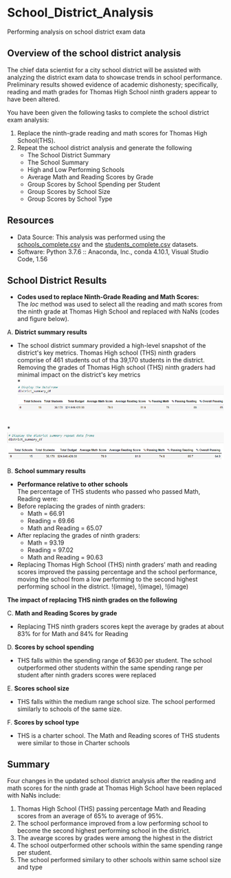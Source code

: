 # School_District_Analysis
Performing analysis on school district exam data

## Overview of the school district analysis
The chief data scientist for a city school district will be assisted with analyzing the district exam data to showcase trends in school performance.  Preliminary results showed evidence of academic dishonesty; specifically, reading and math grades for Thomas High School ninth graders appear to have been altered.<br />

You have been given the following tasks to complete the school district exam analysis: <br />

1. Replace the ninth-grade reading and math scores for Thomas High School(THS).
2. Repeat the school district analysis and generate the following
    - The School District Summary 
    - The School Summary 
    - High and Low Performing Schools
    - Average Math and Reading Scores by Grade
    - Group Scores by School Spending per Student
    - Group Scores by School Size
    - Group Scores by School Type

## Resources
- Data Source: This analysis was performed using the [schools_complete.csv](https://github.com/aobasuyi/School_District_Analysis/blob/main/Resources/schools_complete.csv) and the [students_complete.csv](https://github.com/aobasuyi/School_District_Analysis/blob/main/Resources/students_complete.csv) datasets.
- Software: Python 3.7.6 :: Anaconda, Inc., conda 4.10.1, Visual Studio Code, 1.56

## School District Results

- **Codes used to replace Ninth-Grade Reading and Math Scores:** <br />
The *loc* method was used to select all the reading and math scores from the ninth grade at Thomas High School and replaced with NaNs (codes and figure below). <br />

A. **District summary results** <br />
- The school district summary provided a high-level snapshot of the district's key metrics. Thomas High school (THS) ninth graders comprise of 461 students out of tha 39,170 students in the district. Removing the grades of Thomas High school (THS) ninth graders had minimal impact on the district's key metrics
<br /> *![Image](Resources/District%20summary.png) <br />

<br /> *![Image](Resources/District_summary_repeat.png) <br />

B. **School summary results** <br />
- **Performance relative to other schools** <br />
The percentage of THS students who passed who passed Math, Reading were:
- Before replacing the grades of ninth graders:
    - Math = 66.91
    - Reading = 69.66
    - Math and Reading = 65.07
- After replacing the grades of ninth graders: 
    - Math = 93.19
    - Reading = 97.02
    - Math and Reading = 90.63
- Replacing Thomas High School (THS) ninth graders’ math and reading scores improved the passing percentage and the school performance, moving the school from a low performing to the second highest performing school in the district.
!(image), !(image), !(image) <br />

**The impact of replacing THS ninth grades on the following**   <br />

C. **Math and Reading Scores by grade** <br />
- Replacing THS ninth graders scores kept the average by grades at about 83% for for Math and 84% for Reading

D. **Scores by school spending** <br />
- THS falls within the spending range of $630 per student. The school outperformed other students within the same spending range per student after ninth graders scores were replaced

E. **Scores school size** <br />
- THS falls within the medium range school size. The school performed similarly to schools of the same size.

F. **Scores by school type**
 - THS is a charter school. The Math and Reading scores of THS students were similar to those in Charter schools

## Summary
Four changes in the updated school district analysis after the reading and math scores for the ninth grade at Thomas High School have been replaced with NaNs include:
1. Thomas High School (THS) passing percentage Math and Reading scores from an average of 65% to average of 95%.
2. The school performance improved from a low performing school to become the second highest performing school in the district.
3. The avearge scores by grades were among the highest in the district
4. The school outperformed other schools within the same spending range per student.
5. The school performed similary to other schools within same school size and type
